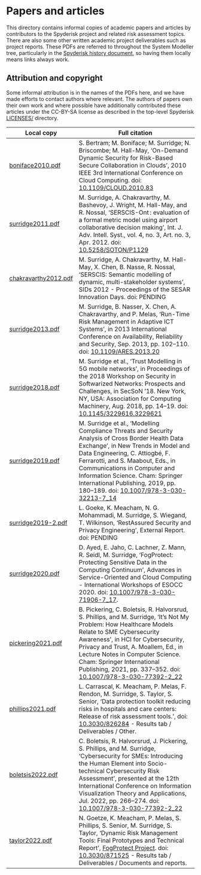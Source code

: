 # Papers and articles

This directory contains informal copies of academic papers and articles by
contributors to the Spyderisk project and related risk assessment topics. There
are also some other written academic project deliverables such as project
reports. These PDFs are referred to throughout the System Modeller tree,
particularly in the [Spyderisk history document](./../../HISTORY.md), so having
them locally means links always work. 

## Attribution and copyright

Some informal attribution is in the names of the PDFs here, and we have made efforts to
contact authors where relevant. The authors of papers own their own work and where possible
have additionally contributed these articles under the CC-BY-SA license as described in the
top-level Spyderisk [LICENSES/](../../LICENSES/README.md) directory.

| Local copy                                    | Full citation |
| -------------                                 | ------------- |
| [boniface2010.pdf](./boniface2010.pdf)        |S. Bertram; M. Boniface; M. Surridge; N. Briscombe; M. Hall-May,  ‘On-Demand Dynamic Security for Risk-Based Secure Collaboration in Clouds’, 2010 IEEE 3rd International Conference on Cloud Computing. doi: [10.1109/CLOUD.2010.83](https://doi.org/10.1109/CLOUD.2010.83) |
| [surridge2011.pdf](./surridge2011.pdf)        |M. Surridge, A. Chakravarthy, M. Bashevoy, J. Wright, M. Hall-May, and R. Nossal, ‘SERSCIS-Ont : evaluation of a formal metric model using airport collaborative decision making’, Int. J. Adv. Intell. Syst., vol. 4, no. 3, Art. no. 3, Apr. 2012. doi: [10.5258/SOTON/P1129](https://doi.org/10.5258/SOTON/P1129)  |
| [chakravarthy2012.pdf](./chakravarthy2012.pdf)|M. Surridge, A. Chakravarthy, M. Hall-May, X. Chen, B. Nasse, R. Nossal, ‘SERSCIS: Semantic modelling of dynamic, multi-stakeholder systems’, SIDs 2012 - Proceedings of the SESAR Innovation Days. doi: PENDING
|[surridge2013.pdf](./surridge2013.pdf)         | M. Surridge, B. Nasser, X. Chen, A. Chakravarthy, and P. Melas, ‘Run-Time Risk Management in Adaptive ICT Systems’, in 2013 International Conference on Availability, Reliability and Security, Sep. 2013, pp. 102–110. doi: [10.1109/ARES.2013.20](http://doi.org/10.1109/ARES.2013.20) |
|[surridge2018.pdf](./surridge2018.pdf)         | M. Surridge et al., ‘Trust Modelling in 5G mobile networks’, in Proceedings of the 2018 Workshop on Security in Softwarized Networks: Prospects and Challenges, in SecSoN ’18. New York, NY, USA: Association for Computing Machinery, Aug. 2018, pp. 14–19. doi: [10.1145/3229616.3229621](https://doi.org/10.1145/3229616.3229621) |
|[surridge2019.pdf](./surridge2019.pdf)         | M. Surridge et al., ‘Modelling Compliance Threats and Security Analysis of Cross Border Health Data Exchange’, in New Trends in Model and Data Engineering, C. Attiogbé, F. Ferrarotti, and S. Maabout, Eds., in Communications in Computer and Information Science. Cham: Springer International Publishing, 2019, pp. 180–189. doi: [10.1007/978-3-030-32213-7_14](https://doi.org/10.1007/978-3-030-32213-7_14) |
|[surridge2019-2.pdf](./surridge2019-2.pdf)     | L. Goeke, K. Meacham, N. G. Mohammadi, M. Surridge, S. Wiegand, T. Wilkinson, ‘RestAssured Security and Privacy Engineering’, External Report. doi: PENDING
|[surridge2020.pdf](./surridge2020.pdf)         | D. Ayed, E. Jaho, C. Lachner, Z. Mann, R. Seidl, M. Surridge, ‘FogProtect: Protecting Sensitive Data in the Computing Continuum’, Advances in Service-Oriented and Cloud Computing - International Workshops of ESOCC 2020. doi: [10.1007/978-3-030-71906-7_17](https://doi.org/10.1007/978-3-030-71906-7_17). |
|[pickering2021.pdf](./pickering2021.pdf)       | B. Pickering, C. Boletsis, R. Halvorsrud, S. Phillips, and M. Surridge, ‘It’s Not My Problem: How Healthcare Models Relate to SME Cybersecurity Awareness’, in HCI for Cybersecurity, Privacy and Trust, A. Moallem, Ed., in Lecture Notes in Computer Science. Cham: Springer International Publishing, 2021, pp. 337–352. doi: [10.1007/978-3-030-77392-2_22](https://doi.org/10.1007/978-3-030-77392-2_22)|
|[phillips2021.pdf](./phillips2021.pdf)         | L. Carrascal, K. Meacham, P. Melas, F. Rendon, M. Surridge, S. Taylor, S. Senior, ‘Data protection toolkit reducing risks in hospitals and care centers: Release of risk assessment tools.’, doi: [10.3030/826284](https://doi.org/10.3030/826284) - Results tab / Deliverables / Other.
|[boletsis2022.pdf](./boletsis2022.pdf)         | C. Boletsis, R. Halvorsrud, J. Pickering, S. Phillips, and M. Surridge, ‘Cybersecurity for SMEs: Introducing the Human Element into Socio-technical Cybersecurity Risk Assessment’, presented at the 12th International Conference on Information Visualization Theory and Applications, Jul. 2022, pp. 266–274. doi: [10.1007/978-3-030-77392-2_22](https://doi.org/10.1007/978-3-030-77392-2_22)|
|[taylor2022.pdf](./taylor2022.pdf)             | N. Goetze, K. Meacham, P. Melas, S. Phillips, S. Senior, M. Surridge, S. Taylor, ‘Dynamic Risk Management Tools: Final Prototypes and Technical Report’, [FogProtect Project](https://fogprotect.eu/). doi: [10.3030/871525](https://doi.org/10.3030/871525) - Results tab / Deliverables / Documents and reports.
